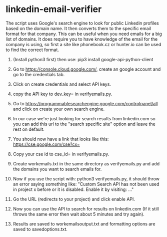 # linkedin-email-verifier
The script uses Google's search engine to look for public Linkedin profiles based on the domain name.
It then converts them to the specific email format for that company. This can be useful when you need emails for a big list of domains.
It does require you to have knowledge of the email for the company is using, so first a site like phonebook.cz or hunter.io can be used to find the correct format.

1. (Install python3 first) then use: pip3 install google-api-python-client

2. Go to https://console.cloud.google.com/, create an google account and go to the credentials tab.

3. Click on create credentials and select API keys.

4. copy the API key to dev_key=<add API key> in verifyemails.py.

5. Go to https://programmablesearchengine.google.com/controlpanel/all and click on create your own search engine.

6. In our case we're just looking for search results from linkedin.com so you can add this url to the "search specific site" option and leave the rest on default.

7. You should now have a link that looks like this: https://cse.google.com/cse?cx=<your cse id>

8. Copy your cse id to cse_id=<add cse id> in verifyemails.py.

9. Create workemails.txt in the same directory as verifyemails.py and add the domains you want to search emails for.

10. Now if you use the script with: python3 verifyemails.py, it should throw an error saying something like:
"Custom Search API has not been used in project x before or it is disabled. Enable it by visiting: <url> ..."

11. Go the URL (redirects to your project) and click enable API.

12. Now you can use the API to search for results on linkedin.com (If it still throws the same error then wait about 5 minutes and try again).

13. Results are saved to workemailsoutput.txt and formatting options are saved to savedoptions.txt.

